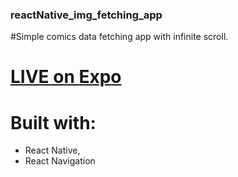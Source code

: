 ### reactNative_img_fetching_app

#Simple comics data fetching app with infinite scroll.

# [LIVE on Expo](https://expo.io/@patrykurbanski/ReactNativeTask)

# Built with:
- React Native,
- React Navigation
